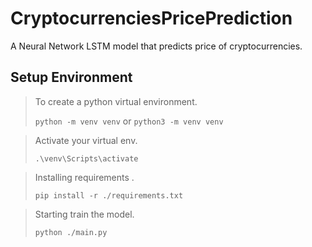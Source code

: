 # CryptocurrenciesPricePrediction
A Neural Network LSTM model that predicts price of cryptocurrencies.

## Setup Environment

> To create a python virtual environment.
> 
> `python -m venv venv` or `python3 -m venv venv`

> Activate your virtual env.
> 
>  `.\venv\Scripts\activate` 

> Installing requirements .
> 
> `pip install -r ./requirements.txt` 

> Starting train the model.
> 
> `python ./main.py` 